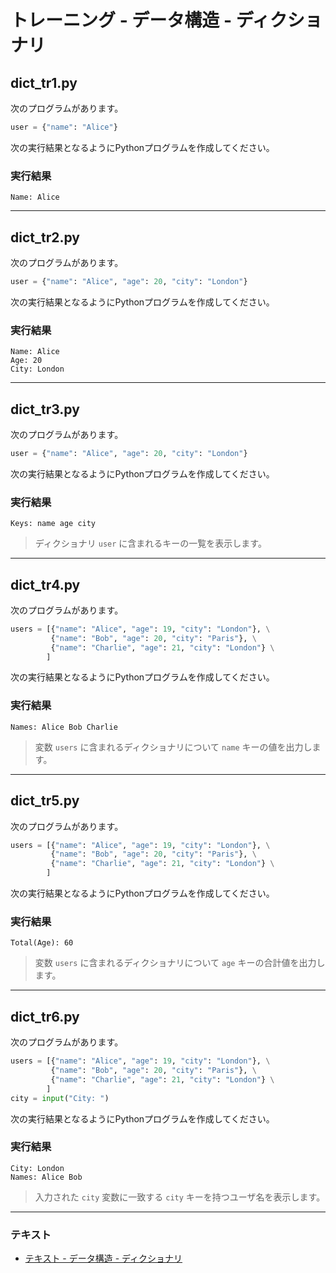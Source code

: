 # トレーニング - データ構造 - ディクショナリ

## dict_tr1.py

次のプログラムがあります。

``` python
user = {"name": "Alice"}
```

次の実行結果となるようにPythonプログラムを作成してください。

### 実行結果

``` 
Name: Alice
```

---

## dict_tr2.py

次のプログラムがあります。

``` python
user = {"name": "Alice", "age": 20, "city": "London"}
```

次の実行結果となるようにPythonプログラムを作成してください。

### 実行結果

``` 
Name: Alice
Age: 20
City: London
```

---

## dict_tr3.py

次のプログラムがあります。

``` python
user = {"name": "Alice", "age": 20, "city": "London"}
```

次の実行結果となるようにPythonプログラムを作成してください。

### 実行結果

``` 
Keys: name age city 
```

> ディクショナリ `user` に含まれるキーの一覧を表示します。

---

## dict_tr4.py

次のプログラムがあります。

``` python
users = [{"name": "Alice", "age": 19, "city": "London"}, \
         {"name": "Bob", "age": 20, "city": "Paris"}, \
         {"name": "Charlie", "age": 21, "city": "London"} \
        ]
```

次の実行結果となるようにPythonプログラムを作成してください。

### 実行結果

``` 
Names: Alice Bob Charlie 
```

> 変数 `users` に含まれるディクショナリについて `name` キーの値を出力します。

---

## dict_tr5.py

次のプログラムがあります。

``` python
users = [{"name": "Alice", "age": 19, "city": "London"}, \
         {"name": "Bob", "age": 20, "city": "Paris"}, \
         {"name": "Charlie", "age": 21, "city": "London"} \
        ]
```

次の実行結果となるようにPythonプログラムを作成してください。

### 実行結果

``` 
Total(Age): 60
```

> 変数 `users` に含まれるディクショナリについて `age` キーの合計値を出力します。

---

## dict_tr6.py

次のプログラムがあります。

``` python
users = [{"name": "Alice", "age": 19, "city": "London"}, \
         {"name": "Bob", "age": 20, "city": "Paris"}, \
         {"name": "Charlie", "age": 21, "city": "London"} \
        ]
city = input("City: ")
```

次の実行結果となるようにPythonプログラムを作成してください。

### 実行結果

``` 
City: London
Names: Alice Bob
```

> 入力された `city` 変数に一致する `city` キーを持つユーザ名を表示します。

---

### テキスト

* [テキスト - データ構造 - ディクショナリ](../text/07_basic.md)
